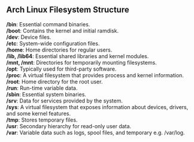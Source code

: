## Arch Linux Filesystem Structure

**/bin**: Essential command binaries.<br>
**/boot**: Contains the kernel and initial ramdisk.<br>
**/dev**: Device files.<br>
**/etc**: System-wide configuration files.<br>
**/home**: Home directories for regular users.<br>
**/lib, /lib64**: Essential shared libraries and kernel modules.<br>
**/mnt, /mnt**: Directories for temporarily mounting filesystems.<br>
**/opt**: Typically used for third-party software.<br>
**/proc**: A virtual filesystem that provides process and kernel information.<br>
**/root**: Home directory for the root user.<br>
**/run**: Run-time variable data.<br>
**/sbin**: Essential system binaries.<br>
**/srv**: Data for services provided by the system.<br>
**/sys**: A virtual filesystem that exposes information about devices, drivers, and some kernel features.<br>
**/tmp**: Stores temporary files.<br>
**/usr**: Secondary hierarchy for read-only user data.<br>
**/var**: Variable data such as logs, spool files, and temporary e.g. /var/log.<br>
